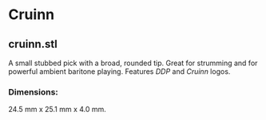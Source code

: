 # Cruinn

## cruinn.stl

A small stubbed pick with a broad, rounded tip. Great for strumming and for powerful ambient baritone playing. Features *DDP* and *Cruinn* logos.

### Dimensions:

24.5 mm x 25.1 mm x 4.0 mm.
